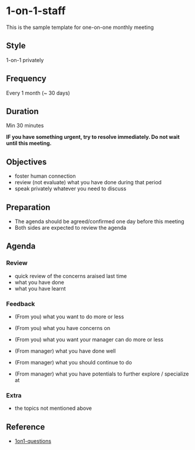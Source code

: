 # 1-on-1-staff
This is the sample template for one-on-one monthly meeting

## Style
1-on-1 privately

## Frequency
Every 1 month (~ 30 days)

## Duration
Min 30 minutes

**IF you have something urgent, try to resolve immediately. Do not wait until this meeting.**

## Objectives
- foster human connection
- review (not evaluate) what you have done during that period
- speak privately whatever you need to discuss

## Preparation
- The agenda should be agreed/confirmed one day before this meeting
- Both sides are expected to review the agenda

## Agenda

### Review
- quick review of the concerns araised last time
- what you have done 
- what you have learnt

### Feedback
- (From you) what you want to do more or less
- (From you) what you have concerns on
- (From you) what you want your manager can do more or less

- (From manager) what you have done well
- (From manager) what you should continue to do
- (From manager) what you have potentials to further explore / specialize at

### Extra
- the topics not mentioned above

## Reference

- [1on1-questions](https://github.com/VGraupera/1on1-questions "https://github.com/VGraupera/1on1-questions")
